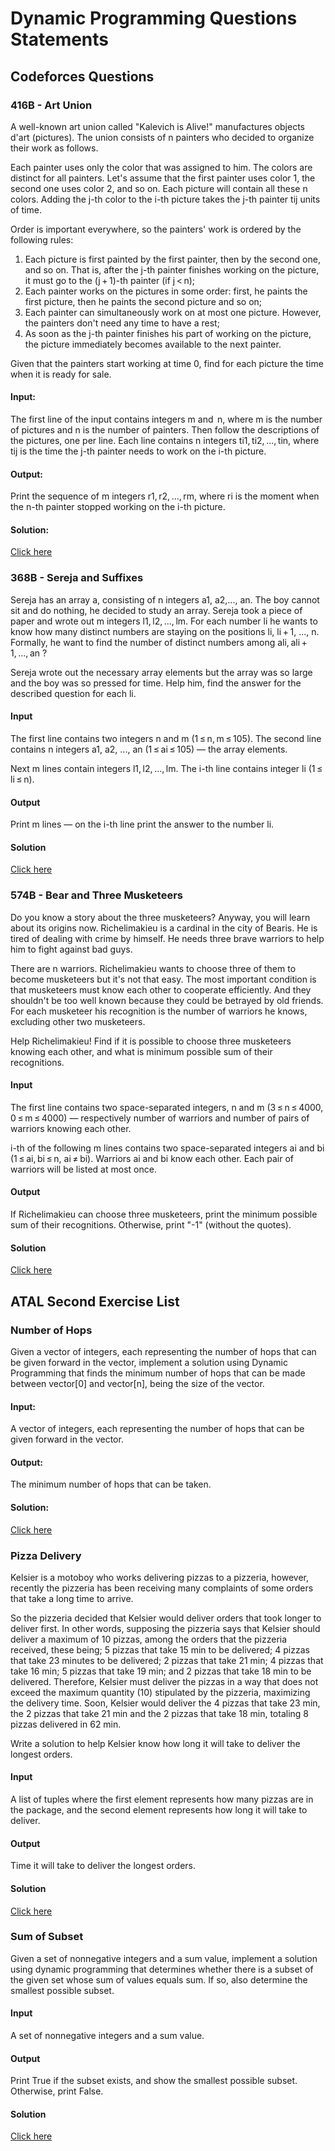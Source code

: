 # Dynamic Programming Questions Statements

## Codeforces Questions

### 416B - Art Union

A well-known art union called "Kalevich is Alive!" manufactures objects d'art (pictures). The union consists of n painters who decided to organize their work as follows.

Each painter uses only the color that was assigned to him. The colors are distinct for all painters. Let's assume that the first painter uses color 1, the second one uses color 2, and so on. Each picture will contain all these n colors. Adding the j-th color to the i-th picture takes the j-th painter tij units of time.

Order is important everywhere, so the painters' work is ordered by the following rules:

1. Each picture is first painted by the first painter, then by the second one, and so on. That is, after the j-th painter finishes working on the picture, it must go to the (j + 1)-th painter (if j < n);
2. Each painter works on the pictures in some order: first, he paints the first picture, then he paints the second picture and so on;
3. Each painter can simultaneously work on at most one picture. However, the painters don't need any time to have a rest;
4. As soon as the j-th painter finishes his part of working on the picture, the picture immediately becomes available to the next painter.

Given that the painters start working at time 0, find for each picture the time when it is ready for sale.

#### Input:

The first line of the input contains integers m and  n, where m is the number of pictures and n is the number of painters. Then follow the descriptions of the pictures, one per line. Each line contains n integers ti1, ti2, ..., tin, where tij is the time the j-th painter needs to work on the i-th picture.

#### Output:

Print the sequence of m integers r1, r2, ..., rm, where ri is the moment when the n-th painter stopped working on the i-th picture.

#### Solution:

[Click here](./art-union.py)

### 368B - Sereja and Suffixes

Sereja has an array a, consisting of n integers a1, a2,..., an. The boy cannot sit and do nothing, he decided to study an array. Sereja took a piece of paper and wrote out m integers l1, l2, ..., lm. For each number li he wants to know how many distinct numbers are staying on the positions li, li + 1, ..., n. Formally, he want to find the number of distinct numbers among ali, ali + 1, ..., an ?

Sereja wrote out the necessary array elements but the array was so large and the boy was so pressed for time. Help him, find the answer for the described question for each li.

#### Input

The first line contains two integers n and m (1 ≤ n, m ≤ 105). The second line contains n integers a1, a2, ..., an (1 ≤ ai ≤ 105) — the array elements.

Next m lines contain integers l1, l2, ..., lm. The i-th line contains integer li (1 ≤ li ≤ n).

#### Output

Print m lines — on the i-th line print the answer to the number li.

#### Solution

[Click here](./sereja-and-suffixes.py)

### 574B - Bear and Three Musketeers

Do you know a story about the three musketeers? Anyway, you will learn about its origins now. Richelimakieu is a cardinal in the city of Bearis. He is tired of dealing with crime by himself. He needs three brave warriors to help him to fight against bad guys.

There are n warriors. Richelimakieu wants to choose three of them to become musketeers but it's not that easy. The most important condition is that musketeers must know each other to cooperate efficiently. And they shouldn't be too well known because they could be betrayed by old friends. For each musketeer his recognition is the number of warriors he knows, excluding other two musketeers.

Help Richelimakieu! Find if it is possible to choose three musketeers knowing each other, and what is minimum possible sum of their recognitions.

#### Input

The first line contains two space-separated integers, n and m (3 ≤ n ≤ 4000, 0 ≤ m ≤ 4000) — respectively number of warriors and number of pairs of warriors knowing each other.

i-th of the following m lines contains two space-separated integers ai and bi (1 ≤ ai, bi ≤ n, ai ≠ bi). Warriors ai and bi know each other. Each pair of warriors will be listed at most once.

#### Output

If Richelimakieu can choose three musketeers, print the minimum possible sum of their recognitions. Otherwise, print "-1" (without the quotes).

#### Solution

[Click here](./bear-and-three-musketeers.py)

## ATAL Second Exercise List

### Number of Hops

Given a vector of integers, each representing the number of hops that can be given forward in the vector, implement a solution using Dynamic Programming that finds the minimum number of hops that can be made between vector[0] and vector[n], being the size of the vector.

#### Input:

A vector of integers, each representing the number of hops that can be given forward in the vector.

#### Output:

The minimum number of hops that can be taken.

#### Solution:

[Click here](./libraries.py)

### Pizza Delivery

Kelsier is a motoboy who works delivering pizzas to a pizzeria, however, recently the pizzeria has been receiving many complaints of some orders that take a long time to arrive.

So the pizzeria decided that Kelsier would deliver orders that took longer to deliver first. In other words, supposing the pizzeria says that Kelsier should deliver a maximum of 10 pizzas, among the orders that the pizzeria received, these being; 5 pizzas that take 15 min to be delivered; 4 pizzas that take 23 minutes to be delivered; 2 pizzas that take 21 min; 4 pizzas that take 16 min; 5 pizzas that take 19 min; and 2 pizzas that take 18 min to be delivered. Therefore, Kelsier must deliver the pizzas in a way that does not exceed the maximum quantity (10) stipulated by the pizzeria, maximizing the delivery time. Soon, Kelsier would deliver the 4 pizzas that take 23 min, the 2 pizzas that take 21 min and the 2 pizzas that take 18 min, totaling 8 pizzas delivered in 62 min.

Write a solution to help Kelsier know how long it will take to deliver the longest orders.

#### Input

A list of tuples where the first element represents how many pizzas are in the package, and the second element represents how long it will take to deliver.

#### Output

Time it will take to deliver the longest orders.

#### Solution

[Click here](./pizza-delivery.py)

### Sum of Subset

Given a set of nonnegative integers and a sum value, implement a solution using dynamic programming that determines whether there is a subset of the given set whose sum of values equals sum. If so, also determine the smallest possible subset.

#### Input

A set of nonnegative integers and a sum value.

#### Output

Print True if the subset exists, and show the smallest possible subset. Otherwise, print False.

#### Solution

[Click here](./sum-of-subset.py)
